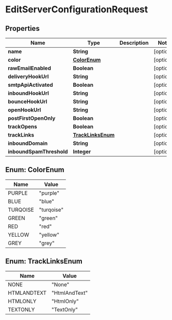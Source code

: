 
# EditServerConfigurationRequest

## Properties
Name | Type | Description | Notes
------------ | ------------- | ------------- | -------------
**name** | **String** |  |  [optional]
**color** | [**ColorEnum**](#ColorEnum) |  |  [optional]
**rawEmailEnabled** | **Boolean** |  |  [optional]
**deliveryHookUrl** | **String** |  |  [optional]
**smtpApiActivated** | **Boolean** |  |  [optional]
**inboundHookUrl** | **String** |  |  [optional]
**bounceHookUrl** | **String** |  |  [optional]
**openHookUrl** | **String** |  |  [optional]
**postFirstOpenOnly** | **Boolean** |  |  [optional]
**trackOpens** | **Boolean** |  |  [optional]
**trackLinks** | [**TrackLinksEnum**](#TrackLinksEnum) |  |  [optional]
**inboundDomain** | **String** |  |  [optional]
**inboundSpamThreshold** | **Integer** |  |  [optional]


<a name="ColorEnum"></a>
## Enum: ColorEnum
Name | Value
---- | -----
PURPLE | &quot;purple&quot;
BLUE | &quot;blue&quot;
TURQOISE | &quot;turqoise&quot;
GREEN | &quot;green&quot;
RED | &quot;red&quot;
YELLOW | &quot;yellow&quot;
GREY | &quot;grey&quot;


<a name="TrackLinksEnum"></a>
## Enum: TrackLinksEnum
Name | Value
---- | -----
NONE | &quot;None&quot;
HTMLANDTEXT | &quot;HtmlAndText&quot;
HTMLONLY | &quot;HtmlOnly&quot;
TEXTONLY | &quot;TextOnly&quot;



